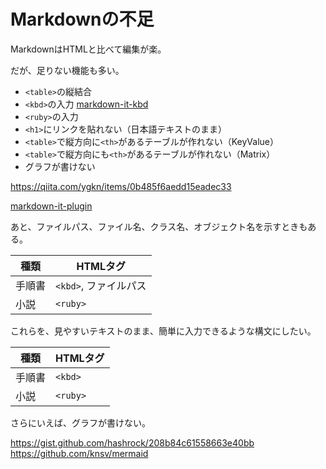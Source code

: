 # Markdownの不足

MarkdownはHTMLと比べて編集が楽。

だが、足りない機能も多い。

* `<table>`の縦結合
* `<kbd>`の入力 [markdown-it-kbd](https://www.npmjs.com/package/markdown-it-kbd)
* `<ruby>`の入力
* `<h1>`にリンクを貼れない（日本語テキストのまま）
* `<table>`で縦方向に`<th>`があるテーブルが作れない（KeyValue）
* `<table>`で縦方向にも`<th>`があるテーブルが作れない（Matrix）
* グラフが書けない

https://qiita.com/ygkn/items/0b485f6aedd15eadec33

[markdown-it-plugin](https://www.npmjs.com/browse/keyword/markdown-it-plugin)

あと、ファイルパス、ファイル名、クラス名、オブジェクト名を示すときもある。

種類|HTMLタグ
----|--------
手順書|`<kbd>`, ファイルパス
小説|`<ruby>`

これらを、見やすいテキストのまま、簡単に入力できるような構文にしたい。

種類|HTMLタグ
----|--------
手順書|`<kbd>`|`[Ctrl Shift Alt C]`, `[" + y]`, `enter, space esc, f1, fn, ins, del pgup, pgdn, prtsc, sysrq, numlk, scrlk, pausebreak,`任意のテキスト可。スペース区切り
小説|`<ruby>`|`{漢字|かん|じ}`



さらにいえば、グラフが書けない。

https://gist.github.com/hashrock/208b84c61558663e40bb
https://github.com/knsv/mermaid



